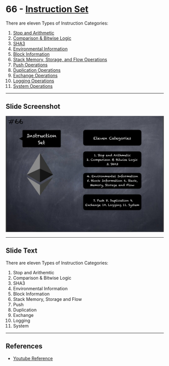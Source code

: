 # 66 - [Instruction Set](Instruction%20Set.md)


There are eleven Types of Instruction Categories:
1. [Stop and Arithmetic](Stop%20and%20Arithmetic.md)
2. [Comparison & Bitwise Logic](Comparison%20&%20Bitwise%20Logic.md)
3. [SHA3](SHA3.md)
4. [Environmental Information](Environmental%20Information.md)
5. [Block Information](Block%20Information.md)
6. [Stack Memory, Storage, and Flow Operations](Stack%20Memory,%20Storage,%20and%20Flow%20Operations.md)
7. [Push Operations](Push%20Operations.md)
8. [Duplication Operations](Duplication%20Operations.md)
9. [Exchange Operations](Exchange%20Operations.md)
10. [Logging Operations](Logging%20Operations.md)
11. [System Operations](System%20Operations.md) 

___
## Slide Screenshot
![066.jpg](../../images/1.%20Ethereum%20101/066.jpg)
___
## Slide Text
There are eleven Types of Instruction Categories:
1. Stop and Arithemtic
2. Comparison & Bitwise Logic
3. SHA3
4. Environmental Information
5. Block Information
6. Stack Memory, Storage and Flow
7. Push
8. Duplication
9. Exchange
10. Logging
11. System 
___
## References
- [Youtube Reference](https://youtu.be/MFoxW07ICKs?t=239)